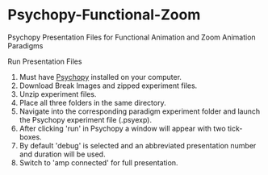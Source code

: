 # Psychopy-Functional-Zoom
Psychopy Presentation Files for Functional Animation and Zoom Animation Paradigms

Run Presentation Files
1) Must have [Psychopy]([url](https://www.psychopy.org)) installed on your computer.
2) Download Break Images and zipped experiment files.
3) Unzip experiment files.
4) Place all three folders in the same directory.
5) Navigate into the corresponding paradigm experiment folder and launch the Psychopy experiment file (.psyexp).
6) After clicking 'run' in Psychopy a window will appear with two tick-boxes. 
7) By default 'debug' is selected and an abbreviated presentation number and duration will be used.
8) Switch to 'amp connected' for full presentation.

